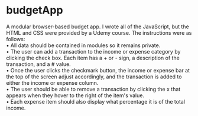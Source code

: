 # budgetApp
A modular browser-based budget app. I wrote all of the JavaScript, but the HTML and CSS were provided by a Udemy course. The instructions were as follows:
<br>• All data should be contained in modules so it remains private.
<br>• The user can add a transaction to the income or expense category by clicking the check box. Each item has a + or - sign, a description of the transaction, and a # value.
<br>• Once the user clicks the checkmark button, the income or expense bar at the top of the screen adjust accordingly, and the transaction is added to either the income or expense column.
<br>• The user should be able to remove a transaction by clicking the x that appears when they hover to the right of the item's value.
<br>• Each expense item should also display what percentage it is of the total income.
